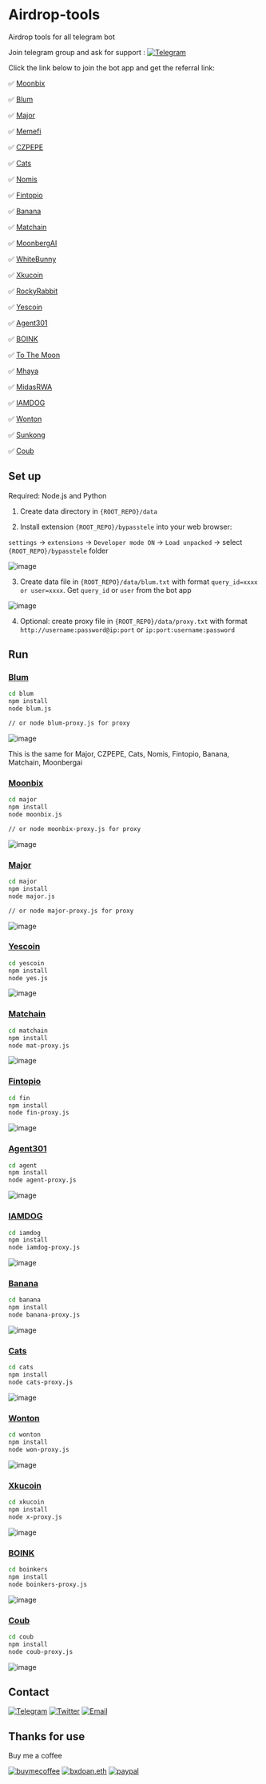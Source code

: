 # Airdrop-tools

Airdrop tools for all telegram bot

Join telegram group and ask for support : [![Telegram](https://img.shields.io/badge/Telegram-2CA5E0?style=for-the-badge&logo=telegram&logoColor=white)](https://t.me/vp_airdrop)

Click the link below to join the bot app and get the referral link:

✅ [Moonbix](https://t.me/Binance_Moonbix_bot/start?startApp=ref_399199645&startapp=ref_399199645&utm_medium=web_share_copy)

✅ [Blum](https://t.me/blum/app?startapp=ref_KWlM6oGLsY)

✅ [Major](https://t.me/major/start?startapp=399199645)

✅ [Memefi](https://t.me/memefi_coin_bot/main?startapp=r_ee93f6aea4)

✅ [CZPEPE](https://t.me/czpepeBot?start=399199645)

✅ [Cats](t.me/catsgang_bot/join?startapp=iCkXghxaEvb_qo6M_CNEy)

✅ [Nomis](https://t.me/NomisAppBot/app?startapp=ref_8hl9ssTJVK)

✅ [Fintopio](https://t.me/fintopio/wallet?startapp=reflink-reflink_XP3STJDYcKqYmduP-)

✅ [Banana](https://t.me/OfficialBananaBot/banana?startapp=referral=TCJMSB)

✅ [Matchain](https://t.me/MatchQuestBot/start?startapp=95c2d862b8f59dea782f41aaf4c364ab)

✅ [MoonbergAI](https://t.me/moonbergai_bot/join?startapp=nlMsKP0ZWe)

✅ [WhiteBunny](https://t.me/whitebunnywtf_bot?start=ref66d6ffa67fae5fc4caea3dbf)

✅ [Xkucoin](https://t.me/xkucoinbot/kucoinminiapp?startapp=cm91dGU9JTJGdGFwLWdhbWUlM0ZpbnZpdGVyVXNlcklkJTNEMzk5MTk5NjQ1JTI2cmNvZGUlM0Q=)

✅ [RockyRabbit](https://t.me/rocky_rabbit_bot/play?startapp=frId399199645)

✅ [Yescoin](https://t.me/theYescoin_bot/Yescoin?startapp=mxRCHl)

✅ [Agent301](https://t.me/Agent301Bot/app?startapp=onetime399199645)

✅ [BOINK](https://t.me/boinker_bot/boinkapp?startapp=boink399199645)

✅ [To The Moon](https://t.me/PoPPtothemoon_bot/moon?startapp=399199645)

✅ [Mhaya](https://t.me/mhaya_bot?start=28PseCdbWcs)

✅ [MidasRWA](https://t.me/MidasRWA_bot/app?startapp=ref_061624a8-e745-4c33-ab16-0c27107be390)

✅ [IAMDOG](https://t.me/IAMDOG_bot?start=PN38WJ)

✅ [Wonton](https://t.me/WontonOrgBot/gameapp?startapp=referralCode=TBOHDD7V)

✅ [Sunkong](https://t.me/sunkongmyth_bot/sunkong_miniapp?startapp=25D8F1E09)

✅ [Coub](https://t.me/coub/app?startapp=coub__marker_24684706)

## Set up
Required: Node.js and Python

1. Create data directory in `{ROOT_REPO}/data`

2. Install extension `{ROOT_REPO}/bypasstele` into your web browser:

`settings` -> `extensions` -> `Developer mode ON` -> `Load unpacked` -> select `{ROOT_REPO}/bypasstele` folder

![image](imgs/extension.jpg)

3. Create data file in `{ROOT_REPO}/data/blum.txt` with format 
`query_id=xxxx or user=xxxx`. Get `query_id` or `user` from the bot app

![image](imgs/get_query_id.jpg)

4. Optional: create proxy file in `{ROOT_REPO}/data/proxy.txt`  with format `http://username:password@ip:port` or `ip:port:username:password`

## Run

### [Blum](https://t.me/blum/app?startapp=ref_KWlM6oGLsY)

```sh
cd blum
npm install
node blum.js

// or node blum-proxy.js for proxy
```
![image](imgs/blum_run.jpg)

This is the same for Major, CZPEPE, Cats, Nomis, Fintopio, Banana, Matchain, Moonbergai

### [Moonbix](https://t.me/Binance_Moonbix_bot/start?startApp=ref_399199645&startapp=ref_399199645&utm_medium=web_share_copy)

```sh
cd major
npm install
node moonbix.js

// or node moonbix-proxy.js for proxy
```
![image](imgs/moonbix.jpg)

### [Major](https://t.me/major/start?startapp=399199645)

```sh
cd major
npm install
node major.js

// or node major-proxy.js for proxy
```
![image](imgs/major_run.jpg)

### [Yescoin](https://t.me/theYescoin_bot/Yescoin?startapp=mxRCHl)

```sh
cd yescoin
npm install
node yes.js
```
![image](imgs/yescoin.jpg)

### [Matchain](https://t.me/MatchQuestBot/start?startapp=95c2d862b8f59dea782f41aaf4c364ab)

```sh
cd matchain
npm install
node mat-proxy.js
```
![image](imgs/matchain.jpg)

### [Fintopio](https://t.me/fintopio/wallet?startapp=reflink-reflink_XP3STJDYcKqYmduP-)

```sh
cd fin
npm install
node fin-proxy.js
```
![image](imgs/fin.jpg)

### [Agent301](https://t.me/Agent301Bot/app?startapp=onetime399199645)

```sh
cd agent
npm install
node agent-proxy.js
```
![image](imgs/agent.jpg)

### [IAMDOG](https://t.me/IAMDOG_bot?start=PN38WJ)

```sh
cd iamdog
npm install
node iamdog-proxy.js
```
![image](imgs/iamdog.jpg)

### [Banana](https://t.me/OfficialBananaBot/banana?startapp=referral=TCJMSB)

```sh
cd banana
npm install
node banana-proxy.js
```
![image](imgs/banana.jpg)

### [Cats](t.me/catsgang_bot/join?startapp=iCkXghxaEvb_qo6M_CNEy)

```sh
cd cats
npm install
node cats-proxy.js
```
![image](imgs/cats.jpg)

### [Wonton](https://t.me/WontonOrgBot/gameapp?startapp=referralCode=TBOHDD7V)

```sh
cd wonton
npm install
node won-proxy.js
```
![image](imgs/won.jpg)

### [Xkucoin](https://t.me/xkucoinbot/kucoinminiapp?startapp=cm91dGU9JTJGdGFwLWdhbWUlM0ZpbnZpdGVyVXNlcklkJTNEMzk5MTk5NjQ1JTI2cmNvZGUlM0Q=)

```sh
cd xkucoin
npm install
node x-proxy.js
```
![image](imgs/xkucoin.jpg)

### [BOINK](https://t.me/boinker_bot/boinkapp?startapp=boink399199645)

```sh
cd boinkers
npm install
node boinkers-proxy.js
```
![image](imgs/boinkers.jpg)

### [Coub](https://t.me/coub/app?startapp=coub__marker_24684706)

```sh
cd coub
npm install
node coub-proxy.js
```
![image](imgs/boinkers.jpg)

## Contact

[![Telegram](https://img.shields.io/badge/Telegram-2CA5E0?style=for-the-badge&logo=telegram&logoColor=white)](https://t.me/bxdoan)
[![Twitter](https://img.shields.io/badge/Twitter-1DA1F2?style=for-the-badge&logo=twitter&logoColor=white)](https://twitter.com/bxdoan)
[![Email](https://img.shields.io/badge/Gmail-D14836?style=for-the-badge&logo=gmail&logoColor=white)](mailto:hi@bxdoan.com)

## Thanks for use
Buy me a coffee

[![buymecoffee](https://img.shields.io/badge/Buy_Me_A_Coffee-FFDD00?style=for-the-badge&logo=buy-me-a-coffee&logoColor=black)](https://www.buymeacoffee.com/bxdoan)
[![bxdoan.eth](https://img.shields.io/badge/Ethereum-3C3C3D?style=for-the-badge&logo=Ethereum&logoColor=white)](https://etherscan.io/address/0x610322AeF748238C52E920a15Dd9A8845C9c0318)
[![paypal](	https://img.shields.io/badge/PayPal-00457C?style=for-the-badge&logo=paypal&logoColor=white)](https://paypal.me/bxdoan)
